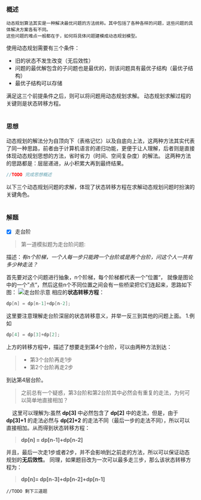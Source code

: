 ### 概述
    动态规划算法其实是一种解决最优问题的方法统称。其中包括了各种各样的问题，这些问题的具体解决方案各有不同。
    这些问题的难点一般都在于，如何将具体问题建模成动态规划模型。
使用动态规划需要有三个条件：
- 旧的状态不发生改变（无后效性）
- 问题的最优解包含的子问题也是最优的，则该问题具有最优子结构（最优子结构）
- 最优子结构可以存储

满足这三个前提条件之后，则可以将问题用动态规划求解。
动态规划求解过程的关键则是状态转移方程。
    
#
### 思想
动态规划的解法分为自顶向下（表格记忆）以及自底向上法，这两种方法其实代表了同一种思路，前者由于计算机语言的递归功能，更便于让人理解，后者则是直接体现动态规划思想的方法，省时省力（时间、空间复杂度）的解法。
这两种方法的思路都是：层层递进，从小积累大再到最终结果。
```java
//TODO 完成思想概述
```
以下三个动态规划问题的求解，体现了状态转移方程在求解动态规划问题时扮演的关键角色。
#
### 解题
- [x] 走台阶
>第一道模拟题为走台阶问题:

描述：*有n个阶梯，一个人每一步只能跨一个台阶或是两个台阶，问这个人一共有多少种走法？*

首先要对这个问题进行抽象，n个阶梯，每个阶梯都代表一个”位置“， 就像是图论中的一个”点“，然后这些n个不同位置之间会有一些桥梁把它们连起来，思路如下图：
![走台阶示意](https://github.com/macttt/OJCode/raw/master/src/main/resources/image/image-20190508111933.jpeg "123")
相应的**状态转移方程**：
```java
dp[n] = dp[n-1]+dp[n-2];
```
这里要注意理解走台阶深层的状态转移意义，并举一反三到其他的问题上面。
1.例如
```java
dp[4] = dp[3]+dp[2];
```
上方的转移方程中，描述了想要走到第4个台阶，可以由两种方法到达：
>- 第3个台阶再走1步
>- 第2个台阶再走2步

到达第4层台阶。

>之前总有一个疑惑，第3台阶和第2台阶其中必然会有重复的走法，为何可以简单地直接相加？
    
&nbsp;&nbsp;&nbsp;&nbsp;这里可以理解为:虽然 **dp[3]** 中必然包含了 **dp[2]** 中的走法，但是，由于 **dp[3]+1** 的走法必然与 **dp[2]+2** 的走法不同（最后一步的走法不同），所以可以直接相加。从而得到状态转移方程：
> **dp[n] = dp[n-1]+dp[n-2]** 

并且，最后一次走1步或者2步，并不会影响到之前走的方法，所以可以保证动态规划的**无后效性**。
同理，如果题目改为一次可以最多走三步，那么该状态转移方程为：
>**dp[n]= dp[n-3]+dp[n-2]+dp[n-1]**

```
//TODO 剩下三道题
```
